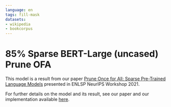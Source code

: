 ```yaml
---
language: en
tags: fill-mask
datasets: 
- wikipedia
- bookcorpus
---
```

# 85% Sparse BERT-Large (uncased) Prune OFA
This model is a result from our paper [Prune Once for All: Sparse Pre-Trained Language Models](https://arxiv.org/abs/2111.05754) presented in ENLSP NeurIPS Workshop 2021.

For further details on the model and its result, see our paper and our implementation available [here](https://github.com/IntelLabs/Model-Compression-Research-Package/tree/main/research/prune-once-for-all).